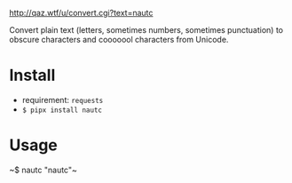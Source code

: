 <http://qaz.wtf/u/convert.cgi?text=nautc>

Convert plain text (letters, sometimes numbers, sometimes punctuation) to
obscure characters and cooooool characters from Unicode.


# Install

-   requirement: `requests`
-   `$ pipx install nautc`


# Usage

~$ nautc "nautc"~
